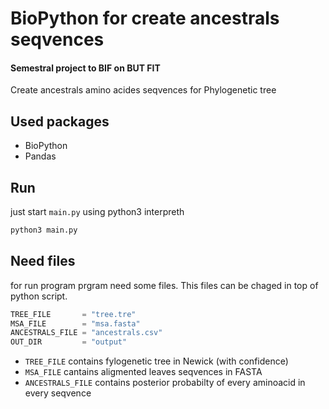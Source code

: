 # BioPython for create ancestrals seqvences
#### Semestral project to BIF on BUT FIT

Create ancestrals amino acides seqvences for Phylogenetic tree

## Used packages

* BioPython
* Pandas

## Run

just start `main.py` using python3 interpreth

```sh
python3 main.py
```

## Need files

for run program prgram need some files. This files can be chaged in top of python script.

```python
TREE_FILE       = "tree.tre"
MSA_FILE        = "msa.fasta"
ANCESTRALS_FILE = "ancestrals.csv"
OUT_DIR         = "output"
```

* `TREE_FILE` contains fylogenetic tree in Newick (with confidence)
* `MSA_FILE` cantains aligmented leaves seqvences in FASTA 
* `ANCESTRALS_FILE` contains posterior probabilty of every aminoacid in every seqvence